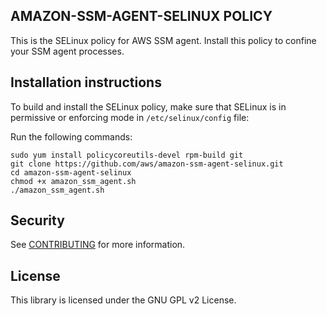 ## AMAZON-SSM-AGENT-SELINUX POLICY

This is the SELinux policy for AWS SSM agent. Install this policy to confine your SSM agent processes.

## Installation instructions

To build and install the SELinux policy, make sure that SELinux is in permissive or enforcing mode in `/etc/selinux/config` file:

Run the following commands:
```
sudo yum install policycoreutils-devel rpm-build git
git clone https://github.com/aws/amazon-ssm-agent-selinux.git
cd amazon-ssm-agent-selinux
chmod +x amazon_ssm_agent.sh
./amazon_ssm_agent.sh
```

## Security

See [CONTRIBUTING](CONTRIBUTING.md#security-issue-notifications) for more information.

## License

This library is licensed under the GNU GPL v2 License.

